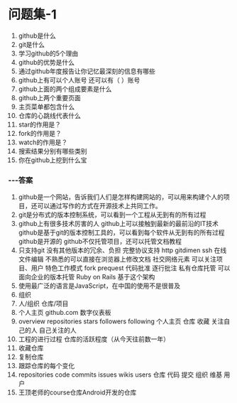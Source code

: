 # 问题集-1

1. github是什么
2. git是什么
3. 学习github的5个理由
4. github的优势是什么
5. 通过github年度报告让你记忆最深刻的信息有哪些
6. github上有可以个人账号 还可以有（ ）账号
7. github上面的两个组成要素是什么
8. github上两个重要页面
9. 主页菜单都包含什么
10. 仓库的心跳线代表什么
11. star的作用是？
12. fork的作用是？
13. watch的作用是？
14. 搜索结果分别有哪些类别
15. 你在github上挖到什么宝

### ---答案
1. github是一个网站，告诉我们人们是怎样构建网站的，可以用来构建个人的项目，还可以通过写作的方式在开源技术上共同工作。
2. git是分布式的版本控制系统，可以看到一个工程从无到有的所有过程
3. github上有很多技术厉害的人
github上可以接触到最新的最前沿的IT技术
github是基于git的版本控制工具的，可以看到每个软件从无到有的所有过程
github是开源的
github不仅托管项目，还可以托管文档教程
4. 只支持git  没有其他版本的冗余、负担
 完整协议支持 http gitdimen ssh
 在线文件编辑 不熟悉的可以直接在浏览器上修改文档
 社交网络元素 可以关注项目、用户
 特色工作模式 fork prequest 代码批准 逐行批注
 私有仓库托管 可以面向企业的版本托管
 Ruby on Rails 基于这个架构
5. 使用最广泛的语言是JavaScript，在中国的使用不是很普及
6. 组织
7. 人/组织 仓库/项目
8. 个人主页 github.com 数字仪表板
9. overview repositories stars followers     following
   个人主页 仓库         收藏  关注自己的人  自己关注的人
10. 工程的进行过程  仓库的活跃程度（从今天往前数一年）
11. 收藏仓库
12. 复制仓库
13. 跟踪仓库的每个变化
14. repositories code commits issues wikis users
    仓库         代码 提交    组织   维基  用户
15. 王顶老师的course仓库Android开发的仓库
